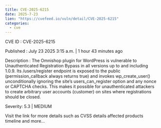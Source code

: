 ```yaml
--- 
title: CVE-2025-6215
date: 2025-7-23
lien: "https://cvefeed.io/vuln/detail/CVE-2025-6215"
categories:
  - cve
---
```


CVE ID : CVE-2025-6215

Published :  July 23
2025
3:15 a.m. | 1 hour
43 minutes ago

Description : The Omnishop plugin for WordPress is vulnerable to Unauthenticated Registration Bypass in all versions up to
and including
1.0.9. Its /users/register endpoint is exposed to the public (permission_callback always returns true) and invokes wp_create_user() unconditionally
ignoring the site’s users_can_register option and any nonce or CAPTCHA checks. This makes it possible for unauthenticated attackers to create arbitrary user accounts (customer) on sites where registrations should be closed.

Severity: 5.3 | MEDIUM

Visit the link for more details
such as CVSS details
affected products
timeline
and more...

